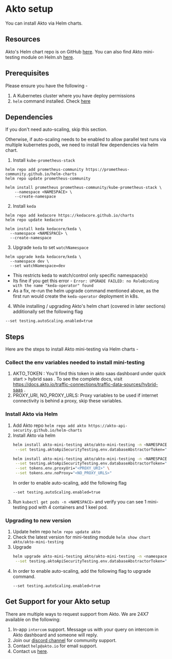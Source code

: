 # Akto setup

You can install Akto via Helm charts. 

## Resources
Akto's Helm chart repo is on GitHub [here](https://github.com/akto-api-security/helm-charts).
You can also find Akto mini-testing module on Helm.sh [here](https://artifacthub.io/packages/helm/akto/akto-mini-testing).

## Prerequisites
Please ensure you have the following -
1. A Kubernetes cluster where you have deploy permissions
2. `helm` command installed. Check [here](https://helm.sh/docs/intro/install/)

## Dependencies
If you don't need auto-scaling, skip this section.

Otherwise, if auto-scaling needs to be enabled to allow parallel test runs via multiple kubernetes pods, we need to install few dependencies via helm chart. 
1. Install `kube-prometheus-stack`
```
helm repo add prometheus-community https://prometheus-community.github.io/helm-charts
helm repo update prometheus-community
    
helm install prometheus prometheus-community/kube-prometheus-stack \
	--namespace <NAMESPACE> \
	--create-namespace
```
2. Install `keda`
```
helm repo add kedacore https://kedacore.github.io/charts  
helm repo update kedacore

helm install keda kedacore/keda \
  --namespace <NAMESPACE> \
  --create-namespace
```
3. Upgrade `keda` to set `watchNamespace`
```
helm upgrade keda kedacore/keda \
  --namespace dev \
  --set watchNamespace=dev
```
  - This restricts keda to watch/control only specific namespace(s)
  - Its fine if you get this error - `Error: UPGRADE FAILED: no RoleBinding with the name "keda-operator" found`
  - As a fix, re-run the helm upgrade command mentioned above, as the first run would create the `keda-operator` deployment in k8s.

4. While installing / upgrading Akto's helm chart (covered in later sections) additionally set the following flag
```
--set testing.autoScaling.enabled=true
```

## Steps 
Here are the steps to install Akto mini-testing via Helm charts - 

### Collect the env variables needed to install mini-testing

1. AKTO_TOKEN : You'll find this token in akto saas dashboard under quick start > hybrid saas . To see the complete docs, visit https://docs.akto.io/traffic-connections/traffic-data-sources/hybrid-saas .
2. PROXY_URI, NO_PROXY_URLS: Proxy variables to be used if internet connectivity is behind a proxy, skip these variables.

### Install Akto via Helm

1. Add Akto repo
   ```helm repo add akto https://akto-api-security.github.io/helm-charts```
2. Install Akto via helm
   ```bash
   helm install akto-mini-testing akto/akto-mini-testing -n <NAMESPACE> \
    --set testing.aktoApiSecurityTesting.env.databaseAbstractorToken="<AKTO_TOKEN>"
   ```
   ```bash
   helm install akto-mini-testing akto/akto-mini-testing -n <NAMESPACE> \
    --set testing.aktoApiSecurityTesting.env.databaseAbstractorToken="<AKTO_TOKEN>" \
    --set tokens.env.proxyUri="<PROXY_URI>" \
    --set tokens.env.noProxy="<NO_PROXY_URLS>"
   ```
   In order to enable auto-scaling, add the following flag
   ```
   --set testing.autoScaling.enabled=true
   ```
3. Run `kubectl get pods -n <NAMESPACE>` and verify you can see 1 mini-testing pod with 4 containers and 1 keel pod.

### Upgrading to new version

1. Update helm repo
   ```helm repo update akto```
2. Check the latest version for mini-testing module
   ```helm show chart akto/akto-mini-testing```
3. Upgrade
   ```bash
   helm upgrade akto-mini-testing akto/akto-mini-testing -n <namespace> --version <latest-version> \
    --set testing.aktoApiSecurityTesting.env.databaseAbstractorToken="<AKTO_TOKEN>
   ```
4. In order to enable auto-scaling, add the following flag to upgrade command.
   ```
   --set testing.autoScaling.enabled=true
   ```

## Get Support for your Akto setup

There are multiple ways to request support from Akto. We are 24X7 available on the following:

1. In-app `intercom` support. Message us with your query on intercom in Akto dashboard and someone will reply.
2. Join our [discord channel](https://www.akto.io/community) for community support.
3. Contact `help@akto.io` for email support.
4. Contact us [here](https://www.akto.io/contact-us).